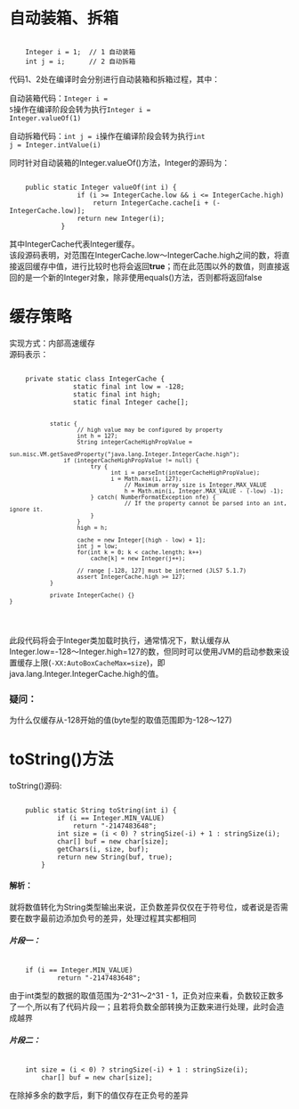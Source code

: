 <h1>自动装箱、拆箱</h1>
<pre><code>
	Integer i = 1;  // 1 自动装箱
	int j = i;      // 2 自动拆箱
</code></pre>

代码1、2处在编译时会分别进行自动装箱和拆箱过程，其中：

自动装箱代码：<code>Integer i = 5</code>操作在编译阶段会转为执行<code>Integer i = Integer.valueOf(1)</code>

自动拆箱代码：<code>int j = i</code>操作在编译阶段会转为执行<code>int j = Integer.intValue(i)</code>

同时针对自动装箱的Integer.valueOf()方法，Integer的源码为：
<pre><code>
	public static Integer valueOf(int i) {
                 if (i >= IntegerCache.low && i <= IntegerCache.high)
                     return IntegerCache.cache[i + (-IntegerCache.low)];
                 return new Integer(i);
             }
</code></pre>
其中IntegerCache代表Integer缓存。</br>
该段源码表明，对范围在IntegerCache.low～IntegerCache.high之间的数，将直接返回缓存中值，进行比较时也将会返回<b>true</b>；而在此范围以外的数值，则直接返回的是一个新的Integer对象，除非使用equals()方法，否则都将返回false

<h1>缓存策略</h1>
实现方式：内部高速缓存</br>
源码表示：
<pre><code>
	private static class IntegerCache {
        		static final int low = -128;
        		static final int high;
        		static final Integer cache[];

        		static {
            			// high value may be configured by property
            			int h = 127;
            			String integerCacheHighPropValue =
                			sun.misc.VM.getSavedProperty("java.lang.Integer.IntegerCache.high");
           			if (integerCacheHighPropValue != null) {
                			try {
                   			      int i = parseInt(integerCacheHighPropValue);
                  			      i = Math.max(i, 127);
                    			      // Maximum array size is Integer.MAX_VALUE
                    			      h = Math.min(i, Integer.MAX_VALUE - (-low) -1);
                			} catch( NumberFormatException nfe) {
                    			      // If the property cannot be parsed into an int, ignore it.
                			}
            			}
            			high = h;

            			cache = new Integer[(high - low) + 1];
            			int j = low;
            			for(int k = 0; k < cache.length; k++)
                			cache[k] = new Integer(j++);

            			// range [-128, 127] must be interned (JLS7 5.1.7)
            			assert IntegerCache.high >= 127;
        		}

        		private IntegerCache() {}
   	}
</code></pre>
此段代码将会于Integer类加载时执行，通常情况下，默认缓存从Integer.low=-128～Integer.high=127的数，但同时可以使用JVM的启动参数来设置缓存上限(<code>-XX:AutoBoxCacheMax=size</code>)，即 java.lang.Integer.IntegerCache.high的值。

<h3>疑问：</h3>为什么仅缓存从-128开始的值(byte型的取值范围即为-128～127)

<h1>toString()方法</h1>
toString()源码:
<pre><code>
	public static String toString(int i) {
            if (i == Integer.MIN_VALUE)
            	return "-2147483648";
            int size = (i < 0) ? stringSize(-i) + 1 : stringSize(i);
            char[] buf = new char[size];
            getChars(i, size, buf);
            return new String(buf, true);
    	}
</code></pre>

<h4>解析：</h4>
就将数值转化为String类型输出来说，正负数差异仅仅在于符号位，或者说是否需要在数字最前边添加负号的差异，处理过程其实都相同

<h5>片段一：</h5>
<pre><code>
	if (i == Integer.MIN_VALUE)
            return "-2147483648";
</code></pre>
由于int类型的数据的取值范围为-2^31～2^31 - 1，正负对应来看，负数较正数多了一个,所以有了代码片段一；且若将负数全部转换为正数来进行处理，此时会造成越界

<h5>片段二：</h5>
<pre><code>
	int size = (i < 0) ? stringSize(-i) + 1 : stringSize(i);
        char[] buf = new char[size];
</code></pre>
在除掉多余的数字后，剩下的值仅存在正负号的差异
